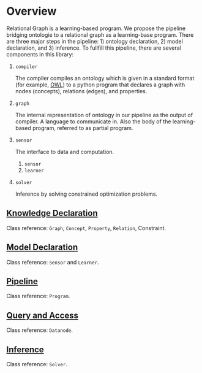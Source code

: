 # Overview

Relational Graph is a learning-based program.
We propose the pipeline bridging ontologie to a relational graph as a learning-base program.
There are three major steps in the pipeline: 1) ontology declaration, 2) model declaration, and 3) inference.
To fullfill this pipeline, there are several components in this library:

1. `compiler`

   The compiler compiles an ontology which is given in a standard format (for example, [OWL](https://www.w3.org/OWL/)) to a python program that declares a graph with nodes (concepts), relations (edges), and properties.

1. `graph`

   The internal representation of ontology in our pipeline as the output of compiler.
   A language to communicate in.
   Also the body of the learning-based program, referred to as partial program.

1. `sensor`

   The interface to data and computation.
   
   1. `sensor`
   2. `learner`
   
1. `solver`

   Inference by solving constrained optimization problems.

## [Knowledge Declaration](KNOWLEDGE.md)

Class reference: `Graph`, `Concept`, `Property`, `Relation`, Constraint.

## [Model Declaration](MODEL.md)

Class reference: `Sensor` and `Learner`.

## [Pipeline](PIPELINE.md)

Class reference: `Program`.

## [Query and Access](QUERY.md)

Class reference: `Datanode`.

## [Inference](INFERENCE.md)

Class reference: `Solver`.
